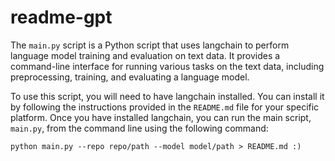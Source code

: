# readme-gpt

The `main.py` script is a Python script that uses langchain to perform language model training and evaluation on text data. It provides a command-line interface for running various tasks on the text data, including preprocessing, training, and evaluating a language model.

To use this script, you will need to have langchain installed. You can install it by following the instructions provided in the `README.md` file for your specific platform. Once you have installed langchain, you can run the main script, `main.py`, from the command line using the following command:

```
python main.py --repo repo/path --model model/path > README.md :)
```
